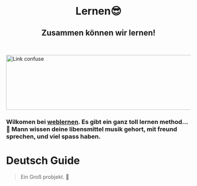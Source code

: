 <div align="center">
  <br>
  <h1>Lernen😎</h1>
<h2><strong>Zusammen können wir lernen!</strong></h2>
</div>
<br>
<p align="center">
<div class="container">
<img src="https://mataroa.blog/images/969f9336.gif" alt="Link confuse"  width="1100" 
     height="150" />
  <div class="container">

### Wilkomen bei [weblernen](https://slimtux.github.io/weblernen/). Es gibt ein ganz toll lernen method... 👀  Mann wissen deine libensmittel musik gehort, mit freund sprechen, und viel spass haben. 

# Deutsch Guide

> Ein Groß probjekt. 🤪

